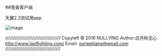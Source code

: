 
##莞香客户端
<p>天翼2.2测试用app</p>

![image](https://raw.githubusercontent.com/NullYing/Chinatelecom_JSPortal_Decode/master/imagin.jpg)

///////////////////////////////////
    Copyleft © 2016 NULLYING
      	Author:白月秋见心
    http://www.lastfighting.com/
    Email: ourweijiang@gmail.com
///////////////////////////////////
